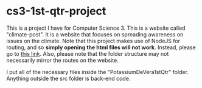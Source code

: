 # cs3-1st-qtr-project
This is a project I have for Computer Science 3. This is a website called "climate-post". It is a website that focuses on spreading awareness on issues on the climate. Note that this project makes use of NodeJS for routing, and so **simply opening the html files will not work**. Instead, please go to [this link](https://climate-post.herokuapp.com/). Also, please note that the folder structure may not necessarily mirror the routes on the website.

I put all of the necessary files inside the "PotassiumDeVera1stQtr" folder. Anything outside the src folder is back-end code.